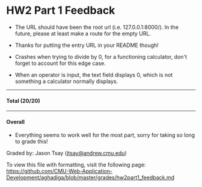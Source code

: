 HW2 Part 1 Feedback
============

 * The URL should have been the root url (i.e. 127.0.0.1:8000/). In the future, please at least make a route for the empty URL.
  * Thanks for putting the entry URL in your README though!

 * Crashes when trying to divide by 0, for a functioning calculator, don't forget to account for this edge case.

 * When an operator is input, the text field displays 0, which is not something a calculator normally displays.
 
---

#### Total (20/20)

---

#### Overall

 * Everything seems to work well for the most part, sorry for taking so long to grade this!

Graded by: Jason Tsay (jtsay@andrew.cmu.edu)

To view this file with formatting, visit the following page: https://github.com/CMU-Web-Application-Development/aghadiga/blob/master/grades/hw2part1_feedback.md

